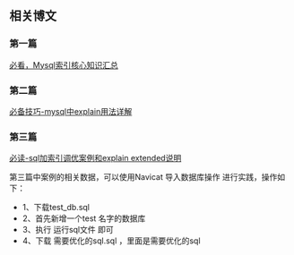 ## 相关博文
### 第一篇
 [必看，Mysql索引核心知识汇总](https://mp.weixin.qq.com/s/g5550lYb59vKFxtiTqT0lA)

### 第二篇

 [必备技巧-mysql中explain用法详解](https://mp.weixin.qq.com/s/LeSGaEwXipKuiajJjLtCLw)
### 第三篇
 [必读-sql加索引调优案例和explain extended说明](https://mp.weixin.qq.com/s/31JniH9Kwh-6oAr-9wqmtw)

第三篇中案例的相关数据，可以使用Navicat 导入数据库操作 进行实践，操作如下：

- 1、下载test_db.sql
- 2、首先新增一个test 名字的数据库
- 3、执行 运行sql文件 即可
- 4、下载 需要优化的sql.sql ，里面是需要优化的sql

